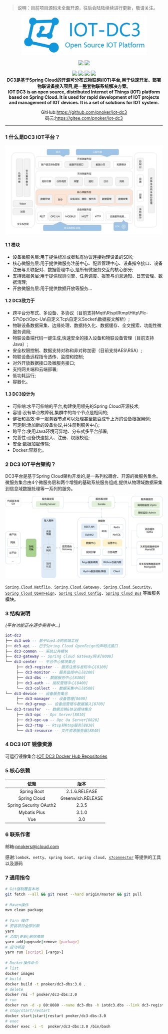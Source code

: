 > 说明：目前项目源码未全面开源，往后会陆陆续续进行更新，敬请关注。

<p align="center">
	<img src="./dc3/images/iot-dc3-logo.png" width="400"><br>
</p> 
<p align="center">
    <a><img src="https://travis-ci.com/pnoker/iot-dc3.svg?branch=master"></a>
    <a><img src="https://coveralls.io/repos/github/pnoker/iot-dc3/badge.svg?branch=master"></a>
</p>
<p align="center">
	<a><img src="https://img.shields.io/badge/JDK-1.8-green.svg"></a>
	<a><img src="https://img.shields.io/badge/Spring Boot-2.1.6.RELEASE-blue.svg"></a>
	<a><img src="https://img.shields.io/badge/Spring Cloud-Greenwich.RELEASE-blue.svg"></a>
	<a target="_blank" href="https://github.com/pnoker/iot-dc3/blob/master/LICENSE">
		<img src="https://img.shields.io/github/license/pnoker/iot-dc3.svg" >
	</a><br>
	<strong>DC3是基于Spring Cloud的开源可分布式物联网(IOT)平台,用于快速开发、部署物联设备接入项目,是一整套物联系统解决方案。<br>IOT DC3 is an open source, distributed Internet of Things (IOT) platform based on Spring Cloud. It is used for rapid development of IOT projects and management of IOT devices. It is a set of solutions for IOT system.</strong>
</p> 
<p align="center">
    <span>GitHub:</span><a target="_blank" href="https://github.com/pnoker/iot-dc3">https://github.com/pnoker/iot-dc3</a><br>
    <span>码云:</span><a target="_blank" href="https://gitee.com/pnoker/iot-dc3">https://gitee.com/pnoker/iot-dc3</a><br>
</p>

---

 ### 1 什么是DC3 IOT平台？

 ![iot-dc3-architecture](dc3/images/iot-dc3-architecture1.jpg)

 #### 1.1 模块

 * 设备微服务层:用于提供标准或者私有协议连接物理设备的SDK;
 * 核心微服务层:用于提供微服务注册中心、配置管理中心、设备指令接口、设备注册与关联配对、数据管理中心,是所有微服务交互的核心部分;
 * 支持微服务层:用于提供规则引擎、任务调度、报警与消息通知、日志管理、数据清理;
 * 开放微服务层:用于提供数据开放等服务...

  #### 1.2 DC3致力于

 * 跨平台分布式、多设备、多协议（目前支持Mqtt\Rtsp\Rtmp\Http\Plc-S7\Opc\Opc-Ua\自定义Tcp\自定义Socket\数据报文解析）;
 * 物联设备数据采集、边缘处理、数据持久化、数据缓存、全文搜索、功能性微服务调用;
 * 物联设备端代码一键生成,快速安全的接入设备和物联设备管理（目前支持Java）;
 * 安全权限控制、数据支持对称和非对称加密（目前支持AES\RSA）;
 * 物联设备远程指令透传、监控和控制;
 * 对外开放数据接口及微服务接口;
 * 支持网关端和云端部署;
 * 低功耗运行;
 * 容器化。

 #### 1.3 DC3设计为

* 可伸缩:水平可伸缩的平台,构建使用领先的Spring Cloud开源技术;
* 容错:没有单点故障弱,集群中的每个节点是相同的;
* 健壮和高效:单一服务器节点可以处理甚至数百成千上万的设备根据用例;
* 可定制:添加新的设备协议,并注册到服务中心;
* 跨平台:使用Java环境可异地、分布式多平台部署;
* 完善性:设备快速接入、注册、权限校验;
* 安全:数据加密传输;
* Docker:容器化。

### 2 DC3 IOT平台架构？

DC3平台是基于Spring Cloud架构开发的,是一系列松耦合、开源的微服务集合。
微服务集合由4个微服务层和两个增强的基础系统服务组成,提供从物理域数据采集到信息域数据处理等一系列的服务。

![iot-dc3-architecture](dc3/images/iot-dc3-architecture2.jpg)

[`Spring Cloud Netflix`](https://cloud.spring.io/spring-cloud-netflix)、[`Spring Cloud Gateway`](https://cloud.spring.io/spring-cloud-gateway)、[`Spring Cloud Security`](https://cloud.spring.io/spring-cloud-security)、[`Spring Cloud OpenFeign`](https://cloud.spring.io/spring-cloud-openfeign)、[`Spring Cloud Config`](https://cloud.spring.io/spring-cloud-config)、[`Spring Cloud Bus`](https://cloud.spring.io/spring-cloud-bus) 等微服务模块。

### 3 结构说明

*(平台功能正在逐步完善中...)* 

```lua
iot-dc3 
├── dc3-web -- 基于Vue3.0的前端工程
├── dc3-api -- 已于Spring Cloud OpenFeign的声明式接口
├── dc3-common -- 系统公共模块 
├── dc3-gateway -- Spring Cloud Gateway网关[8000]
└── dc3-center -- 平台中心模块集合
     ├── dc3-register -- 服务注册与发现中心[8100]
     ├── dc3-monitor -- 服务监控中心[8200]
     ├── dc3-dbs -- 数据服务中心[8300]
     ├── dc3-auth -- 授权管理中心[8400]
     └── dc3-collect -- 数据采集中心[8500]
└── dc3-device -- 设备服务集合
     ├── dc3-manager -- 设备管理[8600]
     └── dc3-group -- 设备组管理与数据接入[8700]
└── dc3-transfer  -- 数据交换&协议模块集合
     ├── dc3-opc -- Opc Server[8810]
     ├── dc3-opc-ua -- Opc Ua Server[8820]
     ├── dc3-rtmp -- Rtsp转Rtmp服务[8830]
	 └── dc3-resource -- 文件资源服务器[8840]
```

### 4 DC3 IOT 镜像资源

可运行镜像集合:[IOT DC3 Docker Hub Repositories](https://hub.docker.com/u/pnoker)

### 5 核心依赖

|          依赖          |     版本      |
| :--------------------: | :-----------: |
|      Spring Boot       | 2.1.6.RELEASE |
|      Spring Cloud      | Greenwich.RELEASE |
| Spring Security OAuth2 |     2.3.5     |
|      Mybatis Plus      |     3.1.0     |
|          Vue           |     3.0       |

### 6 联系作者

邮箱:pnokers@icloud.com

感谢:`lombok`、`netty`、`spring boot`、`spring cloud`、[`s7connector`](https://github.com/s7connector/s7connector) 等提供的工具以及源码

### 7 通用指令

```bash
# Git强制覆盖本地
git fetch --all && git reset --hard origin/master && git pull

# Maven操作
mvn clean package

# Yarn 操作
# 安装项目全部依赖
yarn
# 添加|更新|删除依赖
yarn add|upgrade|remove [package]
# 启动项目
yarn run [script] [<args>]

# Docker操作命令
# list
docker images
# build
docker build -t pnoker/dc3-dbs:3.0 .
# delete
docker rmi -f pnoker/dc3-dbs:3.0
# run
docker run -d -p 80:8080 --name dc3-dbs -h iotdc3.dbs --link dc3-register:iotdc3.register  pnoker/dc3-dbs:3.0
# stop/start/restart
docker start|start|restart pnoker/dc3-dbs:3.0
# exec
docker exec -i -t  pnoker/dc3-dbs:3.0 /bin/bash
```
